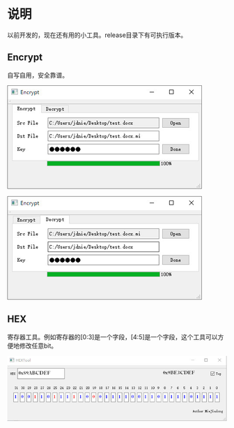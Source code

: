 # 说明

以前开发的，现在还有用的小工具。release目录下有可执行版本。

## Encrypt

自写自用，安全靠谱。

![encrypt](encrypt.jpg)

![decrypt](decrypt.jpg)

## HEX

寄存器工具。例如寄存器的[0:3]是一个字段，[4:5]是一个字段，这个工具可以方便地修改任意bit。

![HEX](HEX.jpg)